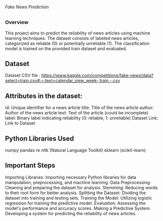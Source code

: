 <h6>Fake News Prediction</h6>

<h3>Overview</h3>

This project aims to predict the reliability of news articles using machine learning techniques. The dataset consists of labeled news articles, categorized as reliable (0) or potentially unreliable (1). The classification model is trained on the provided train dataset and evaluated.

<h2>Dataset</h2>

Dataset CSV file : https://www.kaggle.com/competitions/fake-news/data?select=train.csv#:~:text=calendar_view_week-,train,-.csv

<h2>Attributes in the dataset:</h2>

id: Unique identifier for a news article
title: Title of the news article
author: Author of the news article
text: Text of the article (could be incomplete)
label: Binary label indicating reliability (0: reliable, 1: unreliable)
Dataset Link: Link to Dataset

<h2>Python Libraries Used</h2>

numpy
pandas
re
nltk (Natural Language Toolkit)
sklearn (scikit-learn)

<h2>Important Steps</h2>

Importing Libraries: Importing necessary Python libraries for data manipulation, preprocessing, and machine learning.
Data Preprocessing: Cleaning and preparing the dataset for analysis.
Stemming: Reducing words to their root form for better analysis.
Splitting the Dataset: Dividing the dataset into training and testing sets.
Training the Model: Utilizing logistic regression for training the predictive model.
Evaluation: Assessing the model's performance and accuracy scores.
Making a Predictive System: Developing a system for predicting the reliability of news articles.
